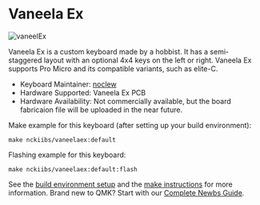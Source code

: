 # Vaneela Ex

![vaneelEx](https://i.imgur.com/5QmJLbjl.jpg)

Vaneela Ex is a custom keyboard made by a hobbist. It has a semi-staggered layout with an optional 4x4 keys on the left or right.
Vaneela Ex supports Pro Micro and its compatible variants, such as elite-C.

* Keyboard Maintainer: [noclew](https://github.com/noclew)
* Hardware Supported: Vaneela Ex PCB
* Hardware Availability: Not commercially available, but the board fabricaion file will be uploaded in the near future.

Make example for this keyboard (after setting up your build environment):

    make nckiibs/vaneelaex:default

Flashing example for this keyboard:
    
    make nckiibs/vaneelaex:default:flash

See the [build environment setup](https://docs.qmk.fm/#/getting_started_build_tools) and the [make instructions](https://docs.qmk.fm/#/getting_started_make_guide) for more information. Brand new to QMK? Start with our [Complete Newbs Guide](https://docs.qmk.fm/#/newbs).
